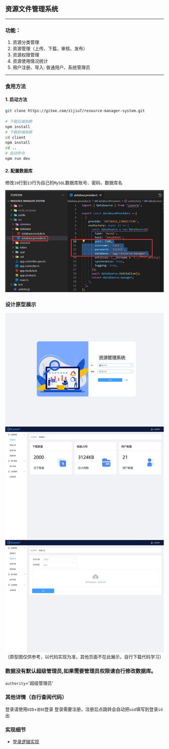 ## 资源文件管理系统
---
### 功能：
1. 资源分类管理
2. 资源管理（上传、下载、审核、发布）
3. 资源权限管理
4. 资源使用情况统计
5. 用户注册、导入: 普通用户、系统管理员

---
### 食用方法

#### 1. 启动方法

```bash
git clone https://gitee.com/zijiu7/resource-manager-system.git

# 下载后端依赖
npm install
# 下载前端依赖
cd client
npm install
cd ..
# 启动命令
npm run dev

```

#### 2. 配置数据库

修改`10`行到`13`行为自己的`MySQL`数据库账号、密码、数据库名

![配置数据库](./img/%E9%85%8D%E7%BD%AE%E6%95%B0%E6%8D%AE%E5%BA%93.png)

### 设计原型展示
![登录页面](./img/%E7%99%BB%E5%BD%95%E7%95%8C%E9%9D%A2.jpg)
![首页](./img/%E9%A6%96%E9%A1%B5.jpg)
![上传页面](./img/%E4%B8%8A%E4%BC%A0%E9%A1%B5%E9%9D%A2.jpg)
（原型图仅供参考，以代码实现为准，其他页面不在此展示，自行下载代码学习）
### 数据没有默认超级管理员,如果需要管理员权限请自行修改数据库。
`authority`='超级管理员'

### 其他详情（自行查阅代码）

登录请使用`UID`+`密码`登录
登录需要注册，注册后点跳转会自动把`uid`填写到登录`id`出

### 实现细节
- [登录逻辑实现](./docs/%E7%99%BB%E5%BD%95%E9%80%BB%E8%BE%91%E5%AE%9E%E7%8E%B0.md)
